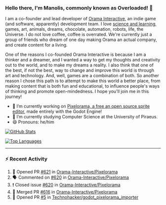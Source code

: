 ### Hello there, I'm Manolis, commonly known as Overloaded! 👋
I am a co-founder and lead developer of [Orama Interactive](https://www.orama-interactive.com/), an indie game (and software, apparently) development team. I love [science and learning](https://github.com/OverloadedOrama/KnowledgeBase), games, art, animals, dreams, chocolate, automation, robots, life, the Universe. I do not love coffee, coffee is overrated. We're currently just a group of friends who dream of one day making Orama an actual company, and create content for a living.

One of the reasons I co-founded Orama Interactive is because I am a thinker and a dreamer, and I wanted a way to get my thoughts and creativity out to the world, and to make my dreams a reality. I also think that one of the best, if not the best, way to change and improve this world is through art and technology. And, well, games are a combination of both. So another reason I chose this path is to attempt to make this world a better place, from making content that is both fun and educational, to influence people's ways of thinking and promote open-mindedness. I hope you'll join me in this journey!

- 🔭 I’m currently working on [Pixelorama, a free an open source sprite editor](https://github.com/Orama-Interactive/Pixelorama), made entirely with the Godot Engine!
- 🌱 I’m currently studying Computer Science at the University of Piraeus.
- 😄 Pronouns: he/him

[![GitHub Stats](https://github-readme-stats.vercel.app/api/?username=OverloadedOrama&show_icons=true&theme=merko)](https://github.com/anuraghazra/github-readme-stats)

[![Top Languages](https://github-readme-stats.vercel.app/api/top-langs/?username=OverloadedOrama&layout=compact&theme=merko)](https://github.com/anuraghazra/github-readme-stats)

---

### :zap: Recent Activity

<!--START_SECTION:activity-->
1. 💪 Opened PR [#621](https://github.com/Orama-Interactive/Pixelorama/pull/621) in [Orama-Interactive/Pixelorama](https://github.com/Orama-Interactive/Pixelorama)
2. 🗣 Commented on [#620](https://github.com/Orama-Interactive/Pixelorama/issues/620) in [Orama-Interactive/Pixelorama](https://github.com/Orama-Interactive/Pixelorama)
3. ❗️ Closed issue [#620](https://github.com/Orama-Interactive/Pixelorama/issues/620) in [Orama-Interactive/Pixelorama](https://github.com/Orama-Interactive/Pixelorama)
4. 🎉 Merged PR [#616](https://github.com/Orama-Interactive/Pixelorama/pull/616) in [Orama-Interactive/Pixelorama](https://github.com/Orama-Interactive/Pixelorama)
5. 💪 Opened PR [#5](https://github.com/Technohacker/godot_pixelorama_importer/pull/5) in [Technohacker/godot_pixelorama_importer](https://github.com/Technohacker/godot_pixelorama_importer)
<!--END_SECTION:activity-->

<!--
**OverloadedOrama/OverloadedOrama** is a ✨ _special_ ✨ repository because its `README.md` (this file) appears on your GitHub profile.

Here are some ideas to get you started:

- 👯 I’m looking to collaborate on ...
- 🤔 I’m looking for help with ...
- 💬 Ask me about ...
- 📫 How to reach me: ...
- ⚡ Fun fact: ...
-->
